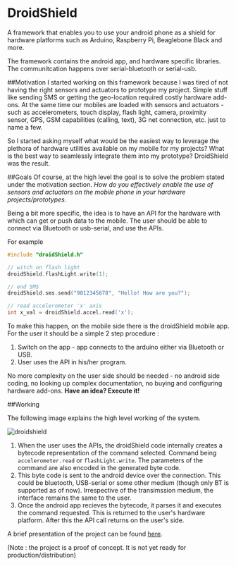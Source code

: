 DroidShield
===========

A framework that enables you to use your android phone as a shield for hardware platforms such as Arduino, Raspberry Pi, Beaglebone Black and more.

The framework contains the android app, and hardware specific libraries. The communitcation happens over serial-bluetooth or serial-usb. 

##Motivation
I started working on this framework because I was tired of not having the right sensors and actuators to prototype my project. Simple stuff like sending SMS or getting the geo-location required costly hardware add-ons. At the same time our mobiles are loaded with sensors and actuators - such as accelerometers, touch display, flash light, camera, proximity sensor, GPS, GSM capabilities (calling, text), 3G net connection, etc. just to name a few.

So I started asking myself what would be the easiest way to leverage the plethora of hardware utilities available on my mobile for my projects? What is the best way to seamlessly integrate them into my prototype? DroidShield was the result.

##Goals
Of course, at the high level the goal is to solve the problem stated under the motivation section. *How do you effectively enable the use of sensors and actuators on the mobile phone in your hardware projects/prototypes.* 

Being a bit more specific, the idea is to have an API for the hardware with which can get or push data to the mobile. The user should be able to connect via Bluetooth or usb-serial, and use the APIs.

For example
```c
#include "droidShield.h"

// witch on flash light
droidShield.flashLight.write(1);

// end SMS
droidShield.sms.send("9012345678", "Hello! How are you?");

// read accelerometer 'x' axis 
int x_val = droidShield.accel.read('x');
```

To make this happen, on the mobile side there is the droidShield mobile app. For the user it should  be a simple 2 step procedure :

1. Switch on the app - app connects to the arduino either via Bluetooth or USB.
2. User uses the API in his/her program.

No more complexity on the user side should be needed - no android side coding, no looking up complex documentation, no buying and configuring hardware add-ons. 
**Have an idea? Execute it!**

##Working

The following image explains the high level working of the system.

![droidshield](https://cloud.githubusercontent.com/assets/3639811/20223625/79943198-a860-11e6-93b9-cdf4d46f2baa.png)

1. When the user uses the APIs, the droidShield code internally creates a bytecode representation of the command selected. Command being `accelerometer.read` or `flashLight.write`. The parameters of the command are also encoded in the generated byte code.
2. This byte code is sent to the android device over the connection. This could be bluetooth, USB-serial or some other medium (though only BT is supported as of now). Irrespective of the transimssion medium, the interface remains the same to the user.
3. Once the android app recieves the bytecode, it parses it and executes the command requested. This is returned to the user's hardware platform. After this the API call returns on the user's side.

A brief presentation of the project can be found [here](https://goo.gl/R1745I).

(Note : the project is a proof of concept. It is not yet ready for production/distribution)


